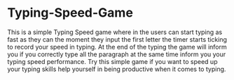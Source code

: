 # Typing-Speed-Game

This is a simple Typing Speed game where in the users can start typing as fast as they can the moment they input the first letter the timer starts ticking to record
your speed in typing. At the end of the typing the game will inform you if you correctly type all the paragraph at the same time inform you your typing speed performance.
Try this simple game if you want to speed up your typing skills help yourself in being productive when it comes to typing.
